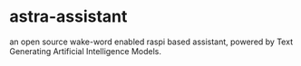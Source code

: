 # astra-assistant
an open source wake-word enabled raspi based assistant, powered by Text Generating Artificial Intelligence Models.
